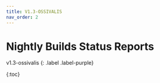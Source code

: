 ```yaml
---
title: V1.3-OSSIVALIS
nav_order: 2
---
```


# Nightly Builds Status Reports
v1.3-ossivalis
{: .label .label-purple}

{:toc}